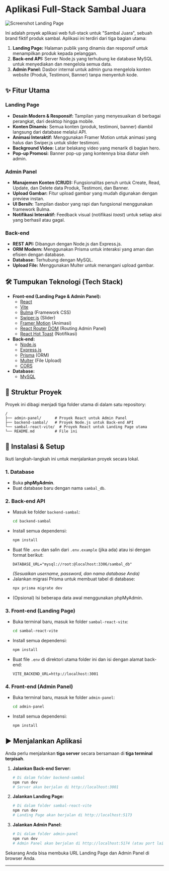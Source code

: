 # Aplikasi Full-Stack Sambal Juara

![Screenshot Landing Page](http://googleusercontent.com/404)

Ini adalah proyek aplikasi web full-stack untuk "Sambal Juara", sebuah brand fiktif produk sambal. Aplikasi ini terdiri dari tiga bagian utama:
1.  **Landing Page:** Halaman publik yang dinamis dan responsif untuk menampilkan produk kepada pelanggan.
2.  **Back-end API:** Server Node.js yang terhubung ke database MySQL untuk menyediakan dan mengelola semua data.
3.  **Admin Panel:** Dasbor internal untuk admin guna mengelola konten website (Produk, Testimoni, Banner) tanpa menyentuh kode.

## ✨ Fitur Utama

### Landing Page
- **Desain Modern & Responsif:** Tampilan yang menyesuaikan di berbagai perangkat, dari desktop hingga mobile.
- **Konten Dinamis:** Semua konten (produk, testimoni, banner) diambil langsung dari database melalui API.
- **Animasi Interaktif:** Menggunakan Framer Motion untuk animasi yang halus dan Swiper.js untuk slider testimoni.
- **Background Video:** Latar belakang video yang menarik di bagian hero.
- **Pop-up Promosi:** Banner pop-up yang kontennya bisa diatur oleh admin.

### Admin Panel
- **Manajemen Konten (CRUD):** Fungsionalitas penuh untuk Create, Read, Update, dan Delete data Produk, Testimoni, dan Banner.
- **Upload Gambar:** Fitur upload gambar yang mudah digunakan dengan preview instan.
- **UI Bersih:** Tampilan dasbor yang rapi dan fungsional menggunakan framework Bulma.
- **Notifikasi Interaktif:** Feedback visual (notifikasi *toast*) untuk setiap aksi yang berhasil atau gagal.

### Back-end
- **REST API:** Dibangun dengan Node.js dan Express.js.
- **ORM Modern:** Menggunakan Prisma untuk interaksi yang aman dan efisien dengan database.
- **Database:** Terhubung dengan MySQL.
- **Upload File:** Menggunakan Multer untuk menangani upload gambar.

## 🛠️ Tumpukan Teknologi (Tech Stack)

- **Front-end (Landing Page & Admin Panel):**
  - [React](https://reactjs.org/)
  - [Vite](https://vitejs.dev/)
  - [Bulma](https://bulma.io/) (Framework CSS)
  - [Swiper.js](https://swiperjs.com/) (Slider)
  - [Framer Motion](https://www.framer.com/motion/) (Animasi)
  - [React Router DOM](https://reactrouter.com/) (Routing Admin Panel)
  - [React Hot Toast](https://react-hot-toast.com/) (Notifikasi)
- **Back-end:**
  - [Node.js](https://nodejs.org/)
  - [Express.js](https://expressjs.com/)
  - [Prisma](https://www.prisma.io/) (ORM)
  - [Multer](https://github.com/expressjs/multer) (File Upload)
  - [CORS](https://www.npmjs.com/package/cors)
- **Database:**
  - [MySQL](https://www.mysql.com/)

## 📂 Struktur Proyek

Proyek ini dibagi menjadi tiga folder utama di dalam satu repository:

```
/
├── admin-panel/      # Proyek React untuk Admin Panel
├── backend-sambal/   # Proyek Node.js untuk Back-end API
└── sambal-react-vite/  # Proyek React untuk Landing Page utama
└── README.md         # File ini
```

## 🚀 Instalasi & Setup

Ikuti langkah-langkah ini untuk menjalankan proyek secara lokal.

### 1. Database
- Buka **phpMyAdmin**.
- Buat database baru dengan nama `sambal_db`.

### 2. Back-end API
- Masuk ke folder `backend-sambal`:
  ```bash
  cd backend-sambal
  ```
- Install semua dependensi:
  ```bash
  npm install
  ```
- Buat file `.env` dan salin dari `.env.example` (jika ada) atau isi dengan format berikut:
  ```env
  DATABASE_URL="mysql://root:@localhost:3306/sambal_db"
  ```
  *(Sesuaikan username, password, dan nama database Anda)*
- Jalankan migrasi Prisma untuk membuat tabel di database:
  ```bash
  npx prisma migrate dev
  ```
- (Opsional) Isi beberapa data awal menggunakan phpMyAdmin.

### 3. Front-end (Landing Page)
- Buka terminal baru, masuk ke folder `sambal-react-vite`:
  ```bash
  cd sambal-react-vite
  ```
- Install semua dependensi:
  ```bash
  npm install
  ```
- Buat file `.env` di direktori utama folder ini dan isi dengan alamat back-end:
  ```env
  VITE_BACKEND_URL=http://localhost:3001
  ```

### 4. Front-end (Admin Panel)
- Buka terminal baru, masuk ke folder `admin-panel`:
  ```bash
  cd admin-panel
  ```
- Install semua dependensi:
  ```bash
  npm install
  ```

## ▶️ Menjalankan Aplikasi

Anda perlu menjalankan **tiga server** secara bersamaan di **tiga terminal terpisah**.

1.  **Jalankan Back-end Server:**
    ```bash
    # Di dalam folder backend-sambal
    npm run dev
    # Server akan berjalan di http://localhost:3001
    ```

2.  **Jalankan Landing Page:**
    ```bash
    # Di dalam folder sambal-react-vite
    npm run dev
    # Landing Page akan berjalan di http://localhost:5173
    ```

3.  **Jalankan Admin Panel:**
    ```bash
    # Di dalam folder admin-panel
    npm run dev
    # Admin Panel akan berjalan di http://localhost:5174 (atau port lain)
    ```

Sekarang Anda bisa membuka URL Landing Page dan Admin Panel di browser Anda.

---